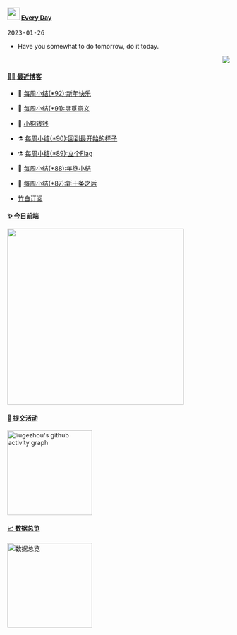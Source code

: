 <!--Start-->
 <h4> <img src="https://emojis.slackmojis.com/emojis/images/1621024394/39092/cat-roll.gif?1621024394" width="28" /> <a href="https://github.com/liugezhou/liugezhou/blob/master/quotations.md"> Every Day</a></h4>

<kbd>2023-01-26</kbd>

- Have you somewhat to do tomorrow, do it today.  

<p align="right">
<img src="https://visitor-badge.glitch.me/badge?page_id=liugezhou.liugezhou" />
</p>
<!--End-->

#### [ 🧑‍💻 最近博客](https://blog.liugezhou.online)
<!-- 
<img align='right' src="https://wiki.eryajf.net/img/dengxia.gif" width="330" /> -->

<!-- BLOG-POST-LIST:START -->
- 🦆 [每周小结&lpar;*92&rpar;:新年快乐](https://blog.liugezhou.online/202303-No92/) 

- 🧰 [每周小结&lpar;*91&rpar;:寻觅意义](https://blog.liugezhou.online/202302-No91/) 

- 🤩 [小狗钱钱](https://blog.liugezhou.online/read004-%E5%B0%8F%E7%8B%97%E9%92%B1%E9%92%B1/) 

- ⚗️ [每周小结&lpar;*90&rpar;:回到最开始的样子](https://blog.liugezhou.online/202301-No90/) 

- ⚗️ [每周小结&lpar;*89&rpar;:立个Flag](https://blog.liugezhou.online/202252-No89/) 

- 🌊 [每周小结&lpar;*88&rpar;:年终小结](https://blog.liugezhou.online/202251-No88/) 

- 🧰 [每周小结&lpar;*87&rpar;:新十条之后](https://blog.liugezhou.online/202250-No87/) 
<!-- BLOG-POST-LIST:END -->
- [竹白订阅](https://zhouzhou.zhubai.love)

#### [ ✨ 今日前端](https://day.liugezhou.online)
<image src="https://cdn.staticaly.com/gh/liugezhou/image@master/day/today.png" height="400px"/>

#### [ 🧐 提交活动]()
  <img alt="liugezhou's github activity graph" src="https://github-readme-activity-graph.cyclic.app/graph?username=liugezhou&bg_color=040109&color=3b9767&line=4c9e86&point=57d016&area=true&hide_border=true)](https://github.com/ashutosh00710/github-readme-activity-graph" height="192px" />

#### [ 📈 数据总览]()
<a href="https://github.com/liugezhou" target="_blank">
  <img alt="数据总览" src="https://denvercoder1-github-readme-stats.vercel.app/api/?username=liugezhou&show_icons=true&count_private=true&theme=react&hide_border=true&bg_color=1F222E&title_color=F85D7F&icon_color=F8D866" height="192px" />
</a>












